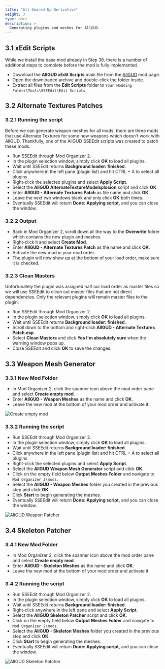 ```yaml
---
title: "All Geared Up Derivative"
weight: 3
type: docs
description: >
  Generating plugins and meshes for AllGUD.
---
```


## 3.1 xEdit Scripts

While we install the base mod already in Step 38, there is a number of additional steps to complete before the mod is fully implemented.

- Download the **AllGUD xEdit Scripts** main file from the [AllGUD](https://www.nexusmods.com/skyrimspecialedition/mods/28833?tab=files) mod page.
- Open the downloaded archive and double-click the folder inside.
- Extract all files from the **Edit Scripts** folder to `Your Modding Folder\Tools\SSEEdit\Edit Scripts`.

## 3.2 Alternate Textures Patches

### 3.2.1 Running the script

Before we can generate weapon meshes for all mods, there are three mods that use Alternate Textures for some new weapons which doesn't work with AllGUD. Thankfully, one of the AllGUD SSEEdit scripts was created to patch these mods.

- Run SSEEdit through Mod Organizer 2.
- In the plugin selection window, simply click **OK** to load all plugins.
- Wait until SSEEdit returns **Background loader: finished**.
- Click anywhere in the left pane (plugin list) and hit CTRL + A to select all plugins.
- Right-click the selected plugins and select **Apply Script**.
- Select the **AllGUD AlternateTextureModelsplosion** script and click **OK**.
- Enter **AllGUD - Alternate Textures Patch** as file name and click **OK**.
- Leave the next two windows blank and only click **OK** both times.
- Eventually SSEEdit will return **Done: Applying script**, and you can close the window.

### 3.2.2 Output

- Back in Mod Organizer 2, scroll down all the way to the **Overwrite** folder which contains the new plugin and meshes.
- Right-click it and select **Create Mod**.
- Enter **AllGUD - Alternate Textures Patch** as the name and click **OK**.
- Activate the new mod in your mod order.
- The plugin will now show up at the bottom of your load order, make sure it is checked.

### 3.2.3 Clean Masters

Unfortunately the plugin was assigned half our load order as master files so we will use SSEEdit to clean out master files that are not direct dependencies. Only the relevant plugins will remain master files to the plugin.

- Run SSEEdit through Mod Organizer 2.
- In the plugin selection window, simply click **OK** to load all plugins.
- Wait until SSEEdit returns **Background loader: finished**.
- Scroll down to the bottom and right-click **AllGUD - Alternate Textures Patch.esp**.
- Select **Clean Masters** and click **Yes I'm absolutely sure** when the warning window pops up.
- Close SSEEdit and click **OK** to save the changes.

## 3.3 Weapon Mesh Generator

### 3.3.1 New Mod Folder

- In Mod Organizer 2, click the spanner icon above the mod order pane and select **Create empty mod**.
- Enter **AllGUD - Weapon Meshes** as the name and click **OK**.
- Leave the new mod at the bottom of your mod order and activate it.

![Create empty mod](/Pictures/finalisation/create_empty_mod.png)

### 3.3.2 Running the script

- Run SSEEdit through Mod Organizer 2.
- In the plugin selection window, simply click **OK** to load all plugins.
- Wait until SSEEdit returns **Background loader: finished**.
- Click anywhere in the left pane (plugin list) and hit CTRL + A to select all plugins.
- Right-click the selected plugins and select **Apply Script**.
- Select the **AllGUD Weapon Mesh Generator** script and click **OK**.
- Click on the empty field below **Output Meshes Folder** and navigate to `Mod Organizer 2\mods`.
- Select the **AllGUD - Weapon Meshes** folder you created in the previous step and click **OK**.
- Click **Start** to begin generating the meshes.
- Eventually SSEEdit will return **Done: Applying script**, and you can close the window.

![AllGUD Weapon Patcher](/Pictures/finalisation/allgud_weapon_meshes.png)

## 3.4 Skeleton Patcher

### 3.4.1 New Mod Folder

- In Mod Organizer 2, click the spanner icon above the mod order pane and select **Create empty mod**.
- Enter **AllGUD - Skeleton Meshes** as the name and click **OK**.
- Leave the new mod at the bottom of your mod order and activate it.

### 3.4.2 Running the script

- Run SSEEdit through Mod Organizer 2.
- In the plugin selection window, simply click **OK** to load all plugins.
- Wait until SSEEdit returns **Background loader: finished**.
- Right-click anywhere in the left pane and select **Apply Script**.
- Select the **AllGUD Skeleton Patcher** script and click **OK**.
- Click on the empty field below **Output Meshes Folder** and navigate to `Mod Organizer 2\mods`.
- Select the **AllGUD - Skeleton Meshes** folder you created in the previous step and click **OK**.
- Click **Start** to begin generating the meshes.
- Eventually SSEEdit will return **Done: Applying script**, and you can close the window.

![AllGUD Skeleton Patcher](/Pictures/finalisation/allgud_skeleton_patcher.png)